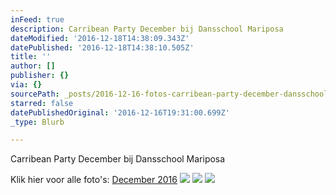 ```yaml
---
inFeed: true
description: Carribean Party December bij Dansschool Mariposa
dateModified: '2016-12-18T14:38:09.343Z'
datePublished: '2016-12-18T14:38:10.505Z'
title: ''
author: []
publisher: {}
via: {}
sourcePath: _posts/2016-12-16-fotos-carribean-party-december-dansschool-mariposa.md
starred: false
datePublishedOriginal: '2016-12-16T19:31:00.699Z'
_type: Blurb

---
```

Carribean Party December bij Dansschool Mariposa

Klik hier voor alle foto's: [December 2016][0]
![](https://the-grid-user-content.s3-us-west-2.amazonaws.com/3c34f601-b318-4ebe-b6dc-f04c7c92677d.jpg)
![](https://the-grid-user-content.s3-us-west-2.amazonaws.com/e1177b67-1224-404f-844c-50e10948f1d1.jpg)
![](https://the-grid-user-content.s3-us-west-2.amazonaws.com/abb290c4-c653-4b28-8b00-e7919fd29a6e.jpg)

[0]: http://dansschoolmariposa.tk/122016/ "Foto's Mariposa"